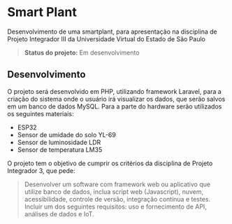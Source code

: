# Smart Plant

Desenvolvimento de uma smartplant, para apresentação na disciplina de Projeto Integrador III da Universidade Virtual do Estado de São Paulo

> **Status do projeto:** Em desenvolvimento

## Desenvolvimento

O projeto será desenvolvido em PHP, utilizando framework Laravel, para a criação do sistema onde o usuário irá visualizar os dados, que serão salvos em um banco de dados MySQL.
Para a parte do hardware serão utilizados os seguintes materiais:

* ESP32
* Sensor de umidade do solo YL-69
* Sensor de luminosidade LDR
* Sensor de temperatura LM35

O projeto tem o objetivo de cumprir os critérios da disciplina de Projeto Integrador 3, que pede:

> Desenvolver um software com framework web ou aplicativo que utilize banco de dados, inclua script web (Javascript), nuvem, acessibilidade, controle de versão, integração contínua e testes. Incluir um dos seguintes requisitos: uso e fornecimento de API, análises de dados e IoT.
